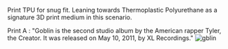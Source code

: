 Print TPU for snug fit. Leaning towards Thermoplastic Polyurethane as a signature 3D print medium in this scenario.

Print A : "Goblin is the second studio album by the American rapper Tyler, the Creator. It was released on May 10, 2011, by XL Recordings."
![gblin](https://github.com/user-attachments/assets/63a481a2-8661-4d70-83e6-4ec2a92ba8d1)
